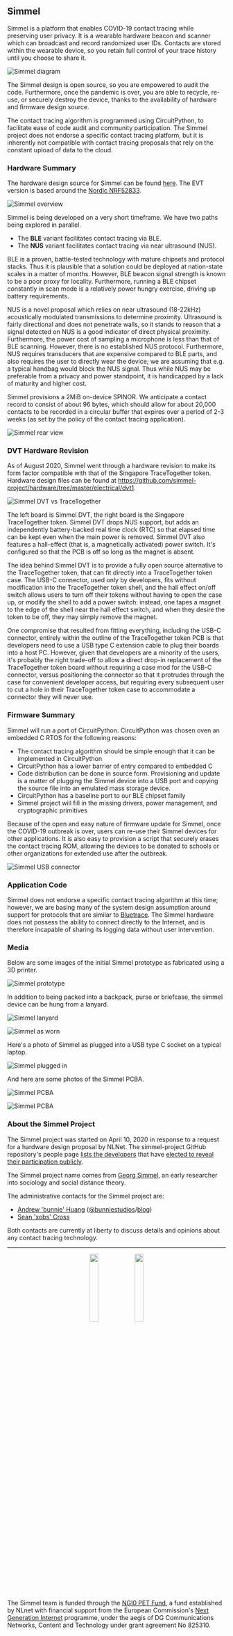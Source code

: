 ## Simmel

Simmel is a platform that enables COVID-19 contact tracing while
preserving user privacy. It is a wearable hardware beacon and scanner
which can broadcast and record randomized user IDs. Contacts are stored
within the wearable device, so you retain full control of your trace
history until you choose to share it.

![Simmel diagram](https://github.com/simmel-project/frontpage/raw/master/simmel-concept.png)

The Simmel design is open source, so you are empowered to audit the
code. Furthermore, once the pandemic is over, you are able to recycle,
re-use, or securely destroy the device, thanks to the availability of
hardware and firmware design source.

The contact tracing algorithm is programmed using CircuitPython, to
facilitate ease of code audit and community participation. The Simmel
project does not endorse a specific contact tracing platform, but it is
inherently not compatible with contact tracing proposals that rely on
the constant upload of data to the cloud.

### Hardware Summary
The hardware design source for Simmel can be found [here](https://github.com/simmel-project/hardware). The EVT version is based around the [Nordic NRF52833](https://www.nordicsemi.com/Products/Low-power-short-range-wireless/nRF52833).

![Simmel overview](https://github.com/simmel-project/frontpage/raw/master/simmel-desk.jpg)

Simmel is being developed on a very short timeframe. We have two paths
being explored in parallel.

- The **BLE** variant facilitates contact tracing via BLE.
- The **NUS** variant facilitates contact tracing via near ultrasound
  (NUS).

BLE is a proven, battle-tested technology with mature chipsets and
protocol stacks. Thus it is plausible that a solution could be deployed
at nation-state scales in a matter of months. However, BLE beacon signal
strength is known to be a poor proxy for locality. Furthermore, running
a BLE chipset constantly in scan mode is a relatively power hungry
exercise, driving up battery requirements.

NUS is a novel proposal which relies on near ultrasound (18-22kHz)
acoustically modulated transmissions to determine proximity. Ultrasound
is fairly directional and does not penetrate walls, so it stands to
reason that a signal detected on NUS is a good indicator of direct
physical proximity. Furthermore, the power cost of sampling a microphone
is less than that of BLE scanning. However, there is no established NUS
protocol. Furthermore, NUS requires transducers that are expensive
compared to BLE parts, and also requires the user to directly wear the
device; we are assuming that e.g. a typical handbag would block the NUS
signal. Thus while NUS may be preferable from a privacy and power
standpoint, it is handicapped by a lack of maturity and higher cost.

Simmel provisions a 2MiB on-device SPINOR. We anticipate a contact
record to consist of about 96 bytes, which should allow for about 20,000
contacts to be recorded in a circular buffer that expires over a period
of 2-3 weeks (as set by the policy of the contact tracing application).

![Simmel rear view](https://github.com/simmel-project/frontpage/raw/master/simmel-rear.jpg)

### DVT Hardware Revision

As of August 2020, Simmel went through a hardware revision to make its
form factor compatible with that of the Singapore TraceTogether token. 
Hardware design files can be found at https://github.com/simmel-project/hardware/tree/master/electrical/dvt1.

![Simmel DVT vs TraceTogether](https://github.com/simmel-project/frontpage/raw/master/tt-token-comparison_titled.jpg)

The left board is Simmel DVT, the right board is the Singapore TraceTogether
token. Simmel DVT drops NUS support, but adds an independently battery-backed
real time clock (RTC) so that elapsed time can be kept even when the
main power is removed. Simmel DVT also features a hall-effect (that is,
a magnetically activated) power switch. It's configured so that the PCB
is off so long as the magnet is absent.

The idea behind Simmel DVT is to provide a fully open source
alternative to the TraceTogether token, that can fit directly into a
TraceTogether token case. The USB-C connector, used only by
developers, fits without modification into the TraceTogether token
shell, and the hall effect on/off switch allows users to turn off
their tokens without having to open the case up, or modify the shell to add
a power switch: instead, one tapes a magnet to the edge of the
shell near the hall effect switch, and when they desire the token to
be off, they may simply remove the magnet.

One compromise that resulted from fitting everything, including the
USB-C connector, entirely within the outline of the TraceTogether
token PCB is that developers need to use a USB type C extension cable
to plug their boards into a host PC. However, given that developers
are a minority of the users, it's probably the right trade-off to
allow a direct drop-in replacement of the TraceTogether token board
without requiring a case mod for the USB-C connector, versus
positioning the connector so that it protrudes through the case for
convenient developer access, but requiring every subsequent user to
cut a hole in their TraceTogether token case to accommodate a
connector they will never use.

### Firmware Summary

Simmel will run a port of CircuitPython. CircuitPython  was chosen oven
an embedded C RTOS for the following reasons:

- The contact tracing algorithm should be simple enough that it can be
  implemented in CircuitPython
- CircuitPython  has a lower barrier of entry compared to embedded C
- Code distribution can be done in source form. Provisioning and update
  is a matter of plugging the Simmel device into a USB port and copying
  the source file into an emulated mass storage device.
- CircuitPython has a baseline port to our BLE chipset family
- Simmel project will fill in the missing drivers, power management, and
  cryptographic primitives

Because of the open and easy nature of firmware update for Simmel,
once the COVID-19 outbreak is over, users can re-use their Simmel devices
for other applications. It is also easy to provision a script that
securely erases the contact tracing ROM, allowing the devices to be
donated to schools or other organizations for extended use after
the outbreak.

![Simmel USB connector](https://raw.githubusercontent.com/simmel-project/frontpage/master/simmel-usb.jpg)

### Application Code

Simmel does not endorse a specific contact tracing algorithm at this
time; however, we are basing many of the system design assumption around
support for protocols that are similar to
[Bluetrace](https://bluetrace.io/).  The Simmel hardware does not
possess the ability to connect directly to the Internet, and is
therefore incapable of sharing its logging data without user
intervention.

### Media

Below are some images of the initial Simmel prototype as fabricated
using a 3D printer.

![Simmel prototype](https://github.com/simmel-project/frontpage/raw/master/simmel_pen_compare.jpg)

In addition to being packed into a backpack, purse or briefcase, the
simmel device can be hung from a lanyard.

![Simmel lanyard](https://github.com/simmel-project/frontpage/raw/master/simmel_assembled.jpg)

![Simmel as worn](https://github.com/simmel-project/frontpage/raw/master/simmel_lanyard.jpg)

Here's a photo of Simmel as plugged into a USB type C socket on a typical laptop.

![Simmel plugged in](https://github.com/simmel-project/frontpage/raw/master/simmel_plugged_in.jpg)

And here are some photos of the Simmel PCBA.

![Simmel PCBA](https://github.com/simmel-project/frontpage/raw/master/simmel_pcb_quarter1.jpg)

![Simmel PCBA](https://github.com/simmel-project/frontpage/raw/master/simmel_pcb_sideview.jpg)

### About the Simmel Project

The Simmel project was started on April 10, 2020 in response to a
request for a hardware design proposal by NLNet. The simmel-project
GitHub repository's people page [lists the
developers](https://github.com/orgs/simmel-project/people) that have
[elected to reveal their participation
publicly](https://help.github.com/en/articles/publicizing-or-hiding-organization-membership).

The Simmel project name comes from [Georg
Simmel](https://wikipedia.org/wiki/Georg_Simmel), an early researcher
into sociology and social distance theory.

The administrative contacts for the Simmel project are:

* [Andrew 'bunnie'
  Huang](https://en.wikipedia.org/wiki/Andrew_Huang_(hacker))
  ([@bunniestudios](https://twitter.com/bunniestudios)/[blog](https://bunniestudios.com))
* [Sean 'xobs' Cross](https://xobs.io)

Both contacts are currently at liberty to discuss details and opinions about any contact tracing technology.

---

<center><img src="https://nlnet.nl/logo/banner.png" width="20%"> <img src="https://nlnet.nl/image/logos/NGI0_tag.png" width="20%"></center>

The Simmel team is funded through the [NGI0 PET
Fund](https://nlnet.nl/PET), a fund established by NLnet with financial
support from the European Commission's [Next Generation
Internet](https://ngi.eu/) programme, under the aegis of DG
Communications Networks, Content and Technology under grant agreement No
825310.
